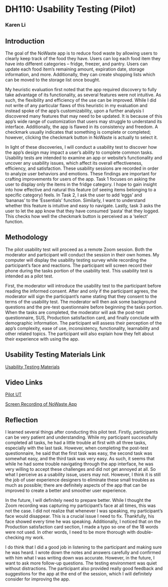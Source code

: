 # DH110: Usability Testing (Pilot)
### Karen Li
## Introduction
The goal of the NoWaste app is to reduce food waste by allowing users to clearly keep track of the food they have. Users can log each food item they have into different categories – fridge, freezer, and pantry. Users can update each food item’s remaining amount, expiration date, storage information, and more. Additionally, they can create shopping lists which can be moved to the storage list once bought. 

My heuristic evaluation first noted that the app required discovery to fully take advantage of its functionality, as several features were not intuitive. As such, the flexibility and efficiency of the use can be improved. While I did not write of any particular flaws of this heuristic in my evaluation and instead spoke of the app’s customizability, upon a further analysis I discovered many features that may need to be updated. It is because of this app’s wide range of customization that users may struggle to understand its interface. Additionally, the app is flawed in its consistency and freedom. A checkmark usually indicates that something is complete or completed; however, clicking the checkmark button in NoWaste is actually to select it. 

In light of these discoveries, I will conduct a usability test to discover how the app’s design may impact a user’s ability to complete common tasks. Usability tests are intended to examine an app or website’s functionality and uncover any usability issues, which affect its overall effectiveness, efficiency, and satisfaction. These usability sessions are recorded in order to analyze user behaviors and emotions. These findings are important for crafting improvements for users of the app. Task 1 focuses on asking the user to display only the items in the fridge category. I hope to gain insight into how effective and natural this feature (of seeing items belonging to a specific category) feels. In Task 2, I ask the user to add ‘eggs’ and ‘bananas’ to the ‘Essentials’ function. Similarly, I want to understand whether this feature is intuitive and easy to navigate. Lastly, task 3 asks the user to let the app know that they have consumed ‘pasta’ that they logged. This checks how well the checkmark button is perceived as a ‘select’ function. 

## Methodology
The pilot usability test will proceed as a remote Zoom session. Both the moderator and participant will conduct the session in their own homes. My computer will display the usability testing survey while recording the participant’s face and reactions. The participant will screen record their phone during the tasks portion of the usability test. This usability test is intended as a pilot test. 

First, the moderator will introduce the usability test to the participant before reading the informed consent. After and only if the participant agrees, the moderator will sign the participant’s name stating that they consent to the terms of the usability test. The moderator will then ask some background questions and the pre-test questionnaire before beginning the tasks portion. When the tasks are completed, the moderator will ask the post-test questionnaire, SUS, Production satisfaction card, and finally conclude with demographic information. The participant will assess their perception of the app’s complexity, ease of use, inconsistency, functionality, learnability and other related topics. The participant will also explain how they felt about their experience with using the app. 

## Usability Testing Materials Link
<a href="https://forms.gle/Dknu1z6qvSepwv6Z6">Usability Testing Materials</a>

## Video Links
<a href="">Pilot UT</a>

<a href="https://drive.google.com/file/d/1oJNf-KL9nx5I1kMbEOKN2E6oxauwHm-b/preview" width="640" height="480" allow="autoplay">Screen Recording of NoWaste App</a>

## Reflection
I learned several things after conducting this pilot test. Firstly, participants can be very patient and understanding. While my participant successfully completed all tasks, he had a little trouble at first with all three tasks, especially with the last task. However, when completing the post-test questionnaire, he said that the first task was easy, the second task was somewhat easy, and the third task was very easy. As such, it seems that while he had some trouble navigating through the app interface, he was very willing to accept these challenges and did not get annoyed at all. So what I perceive as a usability issue, users may not. However, I think it is still the job of user experience designers to eliminate these small troubles as much as possible; there are definitely aspects of the app that can be improved to create a better and smoother user experience. 

In the future, I will definitely need to prepare better. While I thought the Zoom recording was capturing my participant’s face at all times, this was not the case. I did not realize that whenever I was speaking, my participant’s face would disappear. This is a crucial issue I need to fix. Thankfully, his face showed every time he was speaking. Additionally, I noticed that on the Production satisfaction card section, I made a typo so one of the 18 words were not used. In other words, I need to be more thorough with double-checking my work. 

I do think that I did a good job in listening to the participant and making sure he was heard. I wrote down the notes and answers carefully and confirmed with him what I was writing down was accurate. However, in the future, I want to ask more follow-up questions. The testing environment was quiet without distractions. The participant also provided really good feedback and suggestions for the app at the end of the session, which I will definitely consider for improving the app. 

